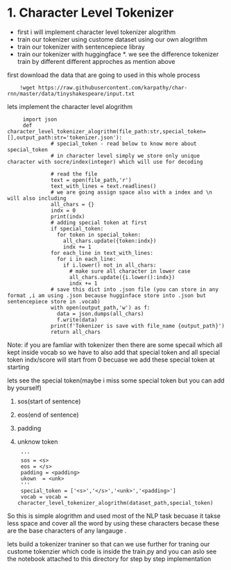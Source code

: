 # 1. Character Level Tokenizer

*   first i will implement character level tokenizer alogrithm 
*   train our tokenizer using custome dataset using our own alogrithm
*   train our tokenizer with sentencepiece libray
*   train our tokenizer with huggingface 
*.  we see the difference tokenizer train by different different approches as mention above

first download the data that are going to used in this whole process

        !wget https://raw.githubusercontent.com/karpathy/char-rnn/master/data/tinyshakespeare/input.txt

lets implement the character level alogrithm

         import json
         def character_level_tokenizer_alogrithm(file_path:str,special_token=[],output_path:str='tokenizer.json'):
                  # special_token - read below to know more about special_token
                  # in character level simply we store only unique character with socre/index(integer) which will use for decoding 
                  
                  # read the file 
                  text = open(file_path,'r')
                  text_with_lines = text.readlines()
                  # we are going assign space also with a index and \n will also including
                  all_chars = {}
                  indx = 0
                  print(indx)
                  # adding special token at first 
                  if special_token:
                    for token in special_token:
                      all_chars.update({token:indx})
                      indx += 1
                  for each_line in text_with_lines:
                    for i in each_line:
                      if i.lower() not in all_chars:
                        # make sure all character in lower case
                        all_chars.update({i.lower():indx})
                        indx += 1
                  # save this dict into .json file (you can store in any format ,i am using .json because hugginface store into .json but sentencepiece store in .vocab)
                  with open(output_path,'w') as f:
                    data = json.dumps(all_chars)
                    f.write(data)
                  print(f'Tokenizer is save with file_name {output_path}')
                  return all_chars


Note: if you are famliar with tokenizer then there are some specail which all kept inside vocab so we have to also add that special token and all special token indx/score will start from 0 becuase we add these special token at starting

lets see the special token(maybe i miss some special token but you can add by yourself)

1. sos(start of sentence)
2. eos(end of sentence)
3. padding
4. unknow token

        '''
        sos = <s>
        eos = </s>
        padding = <padding>
        ukown  = <unk>
        '''
        special_token = ['<s>','</s>','<unk>','<padding>']
        vocab = vocab = character_level_tokenizer_alogrithm(dataset_path,special_token)

So this is simple alogrithm and used most of the NLP task becuase it takse less space and cover all the word by using these characters becase these are the base characters of any langauge .

lets build a tokenizer traniner so that can we use further for traning our custome tokenzier
which code is inside the train.py and you can aslo see the notebook attached to this directory for step by step implementation
